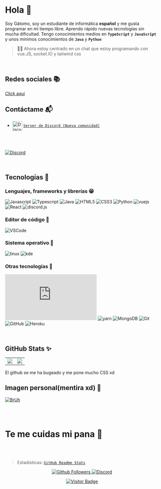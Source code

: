 # Hola 👋

Soy Gátomo, soy un estudiante de informática **español** y me gusta programar en mi tiempo libre. Aprendo rápido nuevas tecnologías sin mucha dificultad. Tengo conocimientos medios en **`TypeScript`** y **`JavaScript`** y unos mínimos conocimientos de **`Java`** y **`Python`**
> 👨‍💻 Ahora estoy centrado en un chat que estoy programando con vue.JS, socket.IO y tailwind css


<br />

   ## Redes sociales 📚
   [Click aquí](https://linktr.ee/gatomo)
   <br />

  ## Contáctame 📬

   - <img src="https://simpleicons.org/icons/discord.svg" alt="Discord" width="32" align="center">  [`Server de Discord (Nueva comunidad)`](https://discord.gg/whjyNhkk9V)
   
   <br />
   
   <div>
  <br />
  <p>
    <a href="https://discord.gg/whjyNhkk9V"><img src="https://discord.com/api/guilds/880947411432923136/embed.png?style=banner3" alt="Discord" /></a>
  </p>
  </div>
  
   <br />
   
   ## Tecnologías 🍺
   
   ### Lenguajes, frameworks y librerías 😁

![Javascript](https://img.shields.io/static/v1?label=JavaScript&message=JavaScript%20☕&style=for-the-badge&color=F7DF1E&logo=JavaScript)
![Typescript](https://img.shields.io/static/v1?label=TypeScript&message=TypeScript%20>4.0%20🎏&color=007ACC&style=for-the-badge&logo=typescript)
![Java](https://img.shields.io/static/v1?label=Java&message=Java%20☕&style=for-the-badge&color=f89820&logo=java) 
![HTML5](https://img.shields.io/static/v1?label=HTML&message=HTML%20es%20un%20lenguaje%3F%20❓❔&style=for-the-badge&color=F16529&logo=html5) 
![CSS3](https://img.shields.io/static/v1?label=CSS&message=CSS3%20🎨&style=for-the-badge&color=2965f1&logo=css3)
![Python](https://img.shields.io/static/v1?label=Python&message=Python%203.x%20🐍&style=for-the-badge&color=3776AB&logo=python)
![vuejs](https://img.shields.io/static/v1?label=vue&message=Vue%20JS%20✌️&style=for-the-badge&color=4FC08D&logo=vue)
![React](https://img.shields.io/static/v1?label=React&message=React%20☢📻&style=for-the-badge&color=61DBFB&logo=react) 
![discord.js](https://img.shields.io/static/v1?label=discord&message=Discord.JS%20💬&style=for-the-badge&color=5865F2&logo=discord)

### Editor de código 🔷
![VSCode](https://img.shields.io/static/v1?label=VSCode&message=Mi%20editor%20🧻&style=for-the-badge&color=1e88e5&logo=visual-studio-code)

### Sistema operativo 🐧
![linux](https://img.shields.io/static/v1?label=Linux&message=Ubuntu%2020.04%20🐧&style=for-the-badge&color=FCC624&logo=linux)
![kde](https://img.shields.io/static/v1?label=KDE&message=Alguna%20versión%20de%20KDE%20Plasma%20⚙️&style=for-the-badge&color=1e88e5&logo=KDE)

### Otras tecnologías 🧵
![Nodejs](https://img.shields.io/static/v1?label=Nodejs&message=node%20src%2Fgátomo.js%20😸&color=68a063&style=for-the-badge&logo=Node.js)
![yarn](https://img.shields.io/static/v1?label=yarn&message=Package%20manager%20🐱&color=2C8EBB&style=for-the-badge&logo=yarn)
![MongoDB](https://img.shields.io/static/v1?label=MongoDB&message=Mongo%20DB%20🍃&style=for-the-badge&color=3FA037&logo=MongoDB)
![Git](https://img.shields.io/static/v1?label=Git&message=Fork%20this%20repo%20🍴&style=for-the-badge&color=f34f29&logo=git)
![GitHub](https://img.shields.io/static/v1?label=GitHub&message=github.com%2Fgatomo-oficial%20🐱🐙&style=for-the-badge&color=fff&logo=github)
![Heroku](https://img.shields.io/static/v1?label=Heroku&message=Heroku%20👘&style=for-the-badge&color=430098&logo=Heroku)





<br />

## GitHub Stats ✨

<table>
  <tr>
    <td align="center" style="padding=0;width=50%;">
      <img align="center" style="padding=0;" src="https://github-readme-stats.vercel.app/api/?username=gatomo-oficial&show_icons=true&title_color=4F8CC9&text_color=9f9f9f&theme=react&hide_border=true&hide_title=true&count_private=true" />
    </td>
    <td align="center" style="padding=0;width=50%;">
      <img align="center" style="padding=0;" src="https://github-readme-stats.quantumlytangled.vercel.app/api/top-langs/?username=gatomo-oficial&layout=compact&show_icons=true&title_color=4F8CC9&text_color=9f9f9f&theme=react&hide_border=true&count_private=true&extra=normal-project/Normal;normal-project/Normal" />
    </td>
  </tr>
</table>

El github se me ha bugeado y me pone mucho CSS xd
<br />


## Imagen personal(mentira xd) 📸
[![BrUh](https://cdn.discordapp.com/attachments/707537070641381438/763377999122137108/3maipx.jpg)](https://cdn.discordapp.com/attachments/707537070641381438/763377999122137108/3maipx.jpg)

<br />
<br />

# Te me cuidas mi pana 🍞 

<br />
<br />

> Estadisticas: [`GitHub Readme Stats`](https://github.com/anuraghazra/github-readme-stats)

<p align="center">
  <a href="https://github.com/gatomo-oficial">
    <img alt="Github Followers" src="https://img.shields.io/github/followers/gatomo-oficial?logo=github&style=for-the-badge" />
  </a>
  <a href="https://discord.gg/NmW8kYv">
    <img alt="Discord" src="https://img.shields.io/discord/685949311443271744?logo=Discord&style=for-the-badge" />
  </a>   
   <p align="center">
    <a href="https://github.com/gatomo-oficial">
    <img alt="Visitor Badge" src="https://visitor-badge.laobi.icu/badge?page_id=gatomo-oficial.gatomo-oficial" />
  </a>
   </p>
</p>

